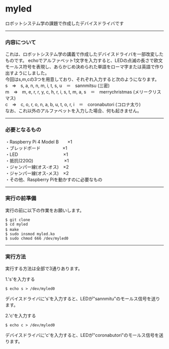 # myled
ロボットシステム学の課題で作成したデバイスドライバです

________________________________

### 内容について

これは、ロボットシステム学の講義で作成したデバイスドライバを一部改変したものです。
echoでアルファベット1文字を入力すると、LEDの点滅の長さで欧文モールス符号を表現し、あらかじめ決められた単語をローマ字または英語で作り出すようにしました。  
今回はs,m,cの3つを用意しており、それぞれ入力すると次のようになります。  
s　⇒　s, a, n, n, m, i, t, s, u　＝　sannmitsu (三密)  
m　⇒　m, e, r, r, y, c, h, r, i, s, t, m, a, s　＝　merrychristmas (メリークリスマス)  
c　⇒　c, o, r, o, n, a, b, u, t, o, r, i　＝　coronabutori (コロナ太り)  
なお、これ以外のアルファベットを入力した場合、何も起きません。

________________________________

### 必要となるもの

・Raspberry Pi 4 Model B　　×1  
・ブレッドボード　　　　　×1  
・LED　　　　　　　　　　 ×1  
・抵抗(220Ω)　　　　　　　×1  
・ジャンパー線(オス-オス)　×2  
・ジャンパー線(オス-メス)　×2  
・その他、Raspberry Piを動かすのに必要なもの

________________________________

### 実行の前準備

実行の前に以下の作業をお願いします。  
```
$ git clone   
$ cd myled   
$ make　　　   
$ sudo insmod myled.ko
$ sudo chmod 666 /dev/myled0
```  

________________________________

### 実行方法

実行する方法は全部で3通りあります。  

1.'s'を入力する  
```
$ echo s > /dev/myled0
```
デバイスドライバに's'を入力すると、LEDが"sannmitu"のモールス信号を送ります。  

2.'c'を入力する  
```
$ echo c > /dev/myled0
```
デバイスドライバに'c'を入力すると、LEDが"coronabutori"のモールス信号を送ります。  
